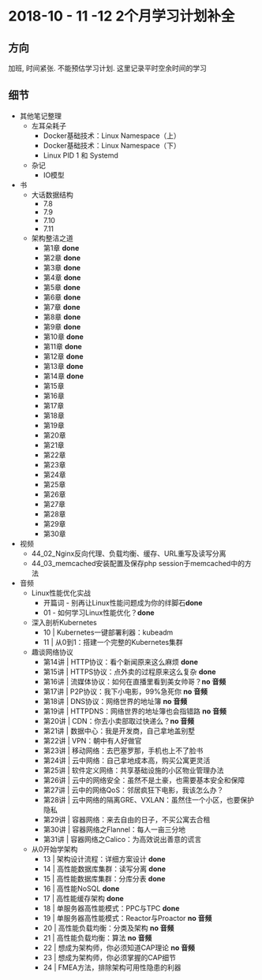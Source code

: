 # 2018-10 - 11 -12 2个月学习计划补全

## 方向

加班, 时间紧张. 不能预估学习计划. 这里记录平时空余时间的学习

## 细节

* 其他笔记整理
	* 左耳朵耗子
		* Docker基础技术：Linux Namespace（上）
		* Docker基础技术：Linux Namespace（下）
		* Linux PID 1 和 Systemd
	* 杂记
		* IO模型
* 书
	* 大话数据结构
		* 7.8
		* 7.9
		* 7.10
		* 7.11
	* 架构整洁之道
		* 第1章 **done**
		* 第2章 **done**
		* 第3章 **done**
		* 第4章 **done**
		* 第5章 **done**
		* 第6章 **done**
		* 第7章 **done**
		* 第8章 **done**
		* 第9章 **done**
		* 第10章 **done**
		* 第11章 **done**
		* 第12章 **done**
		* 第13章 **done**
		* 第14章 **done**
		* 第15章 
		* 第16章 
		* 第17章 
		* 第18章 
		* 第19章
		* 第20章
		* 第21章
		* 第22章
		* 第23章
		* 第24章
		* 第25章
		* 第26章
		* 第27章
		* 第28章
		* 第29章
		* 第30章  
* 视频
	* 44_02_Nginx反向代理、负载均衡、缓存、URL重写及读写分离
	* 44_03_memcached安装配置及保存php session于memcached中的方法
* 音频
	* Linux性能优化实战 
		* 开篇词 - 别再让Linux性能问题成为你的绊脚石**done**
		* 01 - 如何学习Linux性能优化？**done** 
	* 深入剖析Kubernetes
		* 10 | Kubernetes一键部署利器：kubeadm
		* 11 | 从0到1：搭建一个完整的Kubernetes集群
	* 趣谈网络协议
		* 第14讲 | HTTP协议：看个新闻原来这么麻烦 **done**
		* 第15讲 | HTTPS协议：点外卖的过程原来这么复杂 **done**
		* 第16讲 | 流媒体协议：如何在直播里看到美女帅哥？**no 音频**
		* 第17讲 | P2P协议：我下小电影，99%急死你 **no 音频**
		* 第18讲 | DNS协议：网络世界的地址簿 **no 音频**
		* 第19讲 | HTTPDNS：网络世界的地址簿也会指错路 **no 音频**
		* 第20讲 | CDN：你去小卖部取过快递么？**no 音频**
		* 第21讲 | 数据中心：我是开发商，自己拿地盖别墅
		* 第22讲 | VPN：朝中有人好做官
		* 第23讲 | 移动网络：去巴塞罗那，手机也上不了脸书
		* 第24讲 | 云中网络：自己拿地成本高，购买公寓更灵活
		* 第25讲 | 软件定义网络：共享基础设施的小区物业管理办法
		* 第26讲 | 云中的网络安全：虽然不是土豪，也需要基本安全和保障
		* 第27讲 | 云中的网络QoS：邻居疯狂下电影，我该怎么办？
		* 第28讲 | 云中网络的隔离GRE、VXLAN：虽然住一个小区，也要保护隐私
		* 第29讲 | 容器网络：来去自由的日子，不买公寓去合租
		* 第30讲 | 容器网络之Flannel：每人一亩三分地
		* 第31讲 | 容器网络之Calico：为高效说出善意的谎言
	* 从0开始学架构
		* 13 | 架构设计流程：详细方案设计 **done**
		* 14 | 高性能数据库集群：读写分离 **done**
		* 15 | 高性能数据库集群：分库分表 **done**
		* 16 | 高性能NoSQL **done**
		* 17 | 高性能缓存架构 **done**
		* 18 | 单服务器高性能模式：PPC与TPC **done**
		* 19 | 单服务器高性能模式：Reactor与Proactor **no 音频**
		* 20 | 高性能负载均衡：分类及架构 **no 音频**
		* 21 | 高性能负载均衡：算法 **no 音频**
		* 22 | 想成为架构师，你必须知道CAP理论 **no 音频**
		* 23 | 想成为架构师，你必须掌握的CAP细节
		* 24 | FMEA方法，排除架构可用性隐患的利器